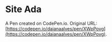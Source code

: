 # Site Ada

A Pen created on CodePen.io. Original URL: [https://codepen.io/daianaalves/pen/XWpPovg](https://codepen.io/daianaalves/pen/XWpPovg).



